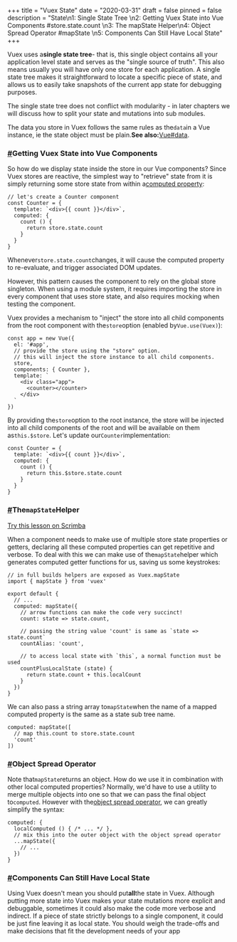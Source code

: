 +++
title = "Vuex State"
date = "2020-03-31"
draft = false
pinned = false
description = "State\n1:  Single State Tree  \n2:   Getting Vuex State into Vue Components   #store.state.count \n3:  The mapState Helper\n4:  Object Spread Operator  #mapState \n5:   Components Can Still Have Local State"
+++
<!--StartFragment-->

Vuex uses a**single state tree**- that is, this single object contains all your application level state and serves as the "single source of truth". This also means usually you will have only one store for each application. A single state tree makes it straightforward to locate a specific piece of state, and allows us to easily take snapshots of the current app state for debugging purposes.

The single state tree does not conflict with modularity - in later chapters we will discuss how to split your state and mutations into sub modules.

The data you store in Vuex follows the same rules as the`data`in a Vue instance, ie the state object must be plain.**See also:**[Vue#data](https://vuejs.org/v2/api/#data).

### [\#](https://vuex.vuejs.org/guide/state.html#getting-vuex-state-into-vue-components)Getting Vuex State into Vue Components

So how do we display state inside the store in our Vue components? Since Vuex stores are reactive, the simplest way to "retrieve" state from it is simply returning some store state from within a[computed property](https://vuejs.org/guide/computed.html):

```
// let's create a Counter component
const Counter = {
  template: `<div>{{ count }}</div>`,
  computed: {
    count () {
      return store.state.count
    }
  }
}
```

Whenever`store.state.count`changes, it will cause the computed property to re-evaluate, and trigger associated DOM updates.

However, this pattern causes the component to rely on the global store singleton. When using a module system, it requires importing the store in every component that uses store state, and also requires mocking when testing the component.

Vuex provides a mechanism to "inject" the store into all child components from the root component with the`store`option (enabled by`Vue.use(Vuex)`):

```
const app = new Vue({
  el: '#app',
  // provide the store using the "store" option.
  // this will inject the store instance to all child components.
  store,
  components: { Counter },
  template: `
    <div class="app">
      <counter></counter>
    </div>
  `
})
```

By providing the`store`option to the root instance, the store will be injected into all child components of the root and will be available on them as`this.$store`. Let's update our`Counter`implementation:

```
const Counter = {
  template: `<div>{{ count }}</div>`,
  computed: {
    count () {
      return this.$store.state.count
    }
  }
}
```

### [\#](https://vuex.vuejs.org/guide/state.html#the-mapstate-helper)The`mapState`Helper

[Try this lesson on Scrimba](https://scrimba.com/p/pnyzgAP/c8Pz7BSK)

When a component needs to make use of multiple store state properties or getters, declaring all these computed properties can get repetitive and verbose. To deal with this we can make use of the`mapState`helper which generates computed getter functions for us, saving us some keystrokes:

```
// in full builds helpers are exposed as Vuex.mapState
import { mapState } from 'vuex'

export default {
  // ...
  computed: mapState({
    // arrow functions can make the code very succinct!
    count: state => state.count,

    // passing the string value 'count' is same as `state => state.count`
    countAlias: 'count',

    // to access local state with `this`, a normal function must be used
    countPlusLocalState (state) {
      return state.count + this.localCount
    }
  })
}
```

We can also pass a string array to`mapState`when the name of a mapped computed property is the same as a state sub tree name.

```
computed: mapState([
  // map this.count to store.state.count
  'count'
])
```

### [\#](https://vuex.vuejs.org/guide/state.html#object-spread-operator)Object Spread Operator

Note that`mapState`returns an object. How do we use it in combination with other local computed properties? Normally, we'd have to use a utility to merge multiple objects into one so that we can pass the final object to`computed`. However with the[object spread operator](https://github.com/tc39/proposal-object-rest-spread), we can greatly simplify the syntax:

```
computed: {
  localComputed () { /* ... */ },
  // mix this into the outer object with the object spread operator
  ...mapState({
    // ...
  })
}
```

### [\#](https://vuex.vuejs.org/guide/state.html#components-can-still-have-local-state)Components Can Still Have Local State

Using Vuex doesn't mean you should put**all**the state in Vuex. Although putting more state into Vuex makes your state mutations more explicit and debuggable, sometimes it could also make the code more verbose and indirect. If a piece of state strictly belongs to a single component, it could be just fine leaving it as local state. You should weigh the trade-offs and make decisions that fit the development needs of your app

<!--EndFragment-->